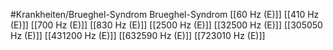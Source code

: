 #Krankheiten/Brueghel-Syndrom
Brueghel-Syndrom
[[60 Hz (E)]]
[[410 Hz (E)]]
[[700 Hz (E)]]
[[830 Hz (E)]]
[[2500 Hz (E)]]
[[32500 Hz (E)]]
[[305050 Hz (E)]]
[[431200 Hz (E)]]
[[632590 Hz (E)]]
[[723010 Hz (E)]]